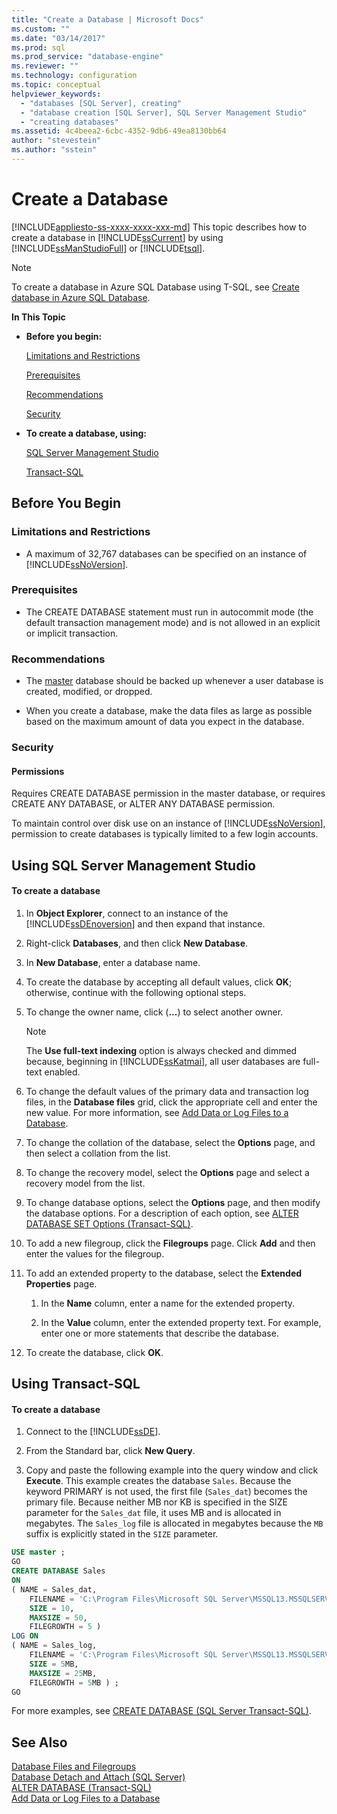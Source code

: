 ```yaml
---
title: "Create a Database | Microsoft Docs"
ms.custom: ""
ms.date: "03/14/2017"
ms.prod: sql
ms.prod_service: "database-engine"
ms.reviewer: ""
ms.technology: configuration
ms.topic: conceptual
helpviewer_keywords: 
  - "databases [SQL Server], creating"
  - "database creation [SQL Server], SQL Server Management Studio"
  - "creating databases"
ms.assetid: 4c4beea2-6cbc-4352-9db6-49ea8130bb64
author: "stevestein"
ms.author: "sstein"
---
```

# Create a Database
[!INCLUDE[appliesto-ss-xxxx-xxxx-xxx-md](../../includes/appliesto-ss-xxxx-xxxx-xxx-md.md)]
  This topic describes how to create a database in [!INCLUDE[ssCurrent](../../includes/sscurrent-md.md)] by using [!INCLUDE[ssManStudioFull](../../includes/ssmanstudiofull-md.md)] or [!INCLUDE[tsql](../../includes/tsql-md.md)].  

> [!NOTE]
> To create a database in Azure SQL Database using T-SQL, see [Create database in Azure SQL Database](https://docs.microsoft.com/sql/t-sql/statements/create-database-azure-sql-database).
  
 **In This Topic**  
  
-   **Before you begin:**  
  
     [Limitations and Restrictions](#Restrictions)  
  
     [Prerequisites](#Prerequisites)  
  
     [Recommendations](#Recommendations)  
  
     [Security](#Security)  
  
-   **To create a database, using:**  
  
     [SQL Server Management Studio](#SSMSProcedure)  
  
     [Transact-SQL](#TsqlProcedure)  
  
##  <a name="BeforeYouBegin"></a> Before You Begin  
  
###  <a name="Restrictions"></a> Limitations and Restrictions  
  
-   A maximum of 32,767 databases can be specified on an instance of [!INCLUDE[ssNoVersion](../../includes/ssnoversion-md.md)].  
  
###  <a name="Prerequisites"></a> Prerequisites  
  
-   The CREATE DATABASE statement must run in autocommit mode (the default transaction management mode) and is not allowed in an explicit or implicit transaction.  
  
###  <a name="Recommendations"></a> Recommendations  
  
-   The [master](../../relational-databases/databases/master-database.md) database should be backed up whenever a user database is created, modified, or dropped.  
  
-   When you create a database, make the data files as large as possible based on the maximum amount of data you expect in the database.  
  
###  <a name="Security"></a> Security  
  
####  <a name="Permissions"></a> Permissions  
 Requires CREATE DATABASE permission in the master database, or requires CREATE ANY DATABASE, or ALTER ANY DATABASE permission.  
  
 To maintain control over disk use on an instance of [!INCLUDE[ssNoVersion](../../includes/ssnoversion-md.md)], permission to create databases is typically limited to a few login accounts.  
  
##  <a name="SSMSProcedure"></a> Using SQL Server Management Studio  
  
#### To create a database  
  
1.  In **Object Explorer**, connect to an instance of the [!INCLUDE[ssDEnoversion](../../includes/ssdenoversion-md.md)] and then expand that instance.  
  
2.  Right-click **Databases**, and then click **New Database**.  
  
3.  In **New Database**, enter a database name.  
  
4.  To create the database by accepting all default values, click **OK**; otherwise, continue with the following optional steps.  
  
5.  To change the owner name, click (**...**) to select another owner.  
  
    > [!NOTE]  
    >  The **Use full-text indexing** option is always checked and dimmed because, beginning in [!INCLUDE[ssKatmai](../../includes/sskatmai-md.md)], all user databases are full-text enabled.  
  
6.  To change the default values of the primary data and transaction log files, in the **Database files** grid, click the appropriate cell and enter the new value. For more information, see [Add Data or Log Files to a Database](../../relational-databases/databases/add-data-or-log-files-to-a-database.md).  
  
7.  To change the collation of the database, select the **Options** page, and then select a collation from the list.  
  
8.  To change the recovery model, select the **Options** page and select a recovery model from the list.  
  
9. To change database options, select the **Options** page, and then modify the database options. For a description of each option, see [ALTER DATABASE SET Options &#40;Transact-SQL&#41;](../../t-sql/statements/alter-database-transact-sql-set-options.md).  
  
10. To add a new filegroup, click the **Filegroups** page. Click **Add** and then enter the values for the filegroup.  
  
11. To add an extended property to the database, select the **Extended Properties** page.  
  
    1.  In the **Name** column, enter a name for the extended property.  
  
    2.  In the **Value** column, enter the extended property text. For example, enter one or more statements that describe the database.  
  
12. To create the database, click **OK**.  
  
##  <a name="TsqlProcedure"></a> Using Transact-SQL  
  
#### To create a database  
  
1.  Connect to the [!INCLUDE[ssDE](../../includes/ssde-md.md)].  
  
2.  From the Standard bar, click **New Query**.  
  
3.  Copy and paste the following example into the query window and click **Execute**. This example creates the database `Sales`. Because the keyword PRIMARY is not used, the first file (`Sales_dat`) becomes the primary file. Because neither MB nor KB is specified in the SIZE parameter for the `Sales_dat` file, it uses MB and is allocated in megabytes. The `Sales_log` file is allocated in megabytes because the `MB` suffix is explicitly stated in the `SIZE` parameter.  
  
```sql  
USE master ;  
GO  
CREATE DATABASE Sales  
ON   
( NAME = Sales_dat,  
    FILENAME = 'C:\Program Files\Microsoft SQL Server\MSSQL13.MSSQLSERVER\MSSQL\DATA\saledat.mdf',  
    SIZE = 10,  
    MAXSIZE = 50,  
    FILEGROWTH = 5 )  
LOG ON  
( NAME = Sales_log,  
    FILENAME = 'C:\Program Files\Microsoft SQL Server\MSSQL13.MSSQLSERVER\MSSQL\DATA\salelog.ldf',  
    SIZE = 5MB,  
    MAXSIZE = 25MB,  
    FILEGROWTH = 5MB ) ;  
GO  
```  
  
 For more examples, see [CREATE DATABASE &#40;SQL Server Transact-SQL&#41;](../../t-sql/statements/create-database-sql-server-transact-sql.md).  
  
## See Also  
 [Database Files and Filegroups](../../relational-databases/databases/database-files-and-filegroups.md)   
 [Database Detach and Attach &#40;SQL Server&#41;](../../relational-databases/databases/database-detach-and-attach-sql-server.md)   
 [ALTER DATABASE &#40;Transact-SQL&#41;](../../t-sql/statements/alter-database-transact-sql.md)   
 [Add Data or Log Files to a Database](../../relational-databases/databases/add-data-or-log-files-to-a-database.md)  
  
  
